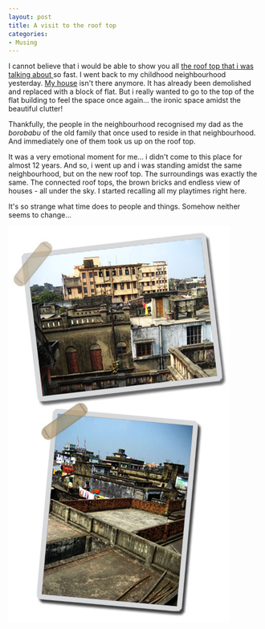 ```yaml
---
layout: post
title: A visit to the roof top
categories:
- Musing
---
```


I cannot believe that i would be able to show you all [the roof top that i was talking about ](/something-about-roof-tops/)so fast. I went back to my childhood neighbourhood yesterday. [My house](http://flickr.com/photos/sweska/171807118/) isn't there anymore. It has already been demolished and replaced with a block of flat. But i really wanted to go to the top of the flat building to feel the space once again... the ironic space amidst the beautiful clutter!

Thankfully, the people in the neighbourhood recognised my dad as the _borobabu_ of the old family that once used to reside in that neighbourhood. And immediately one of them took us up on the roof top.

It was a very emotional moment for me... i didn't come to this place for almost 12 years. And so, i went up and i was standing amidst the same neighbourhood, but on the new roof top. The surroundings was exactly the same. The connected roof tops, the brown bricks and endless view of houses - all under the sky. I started recalling all my playtimes right here.

It's so strange what time does to people and things. Somehow neither seems to change...

![](/img/roof987657890bdfs.jpg)
